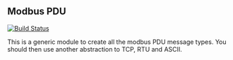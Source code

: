 ## Modbus PDU

[![Build Status](https://secure.travis-ci.org/dresende/node-modbus-pdu.png?branch=master)](http://travis-ci.org/dresende/node-modbus-pdu)

This is a generic module to create all the modbus PDU message types. You should then use another abstraction to TCP, RTU and ASCII.
